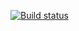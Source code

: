 [![Build status](https://ci.appveyor.com/api/projects/status/q6m54k5n1kxf0fmx?svg=true)](https://ci.appveyor.com/project/Dina18013/bdd-0onef)
